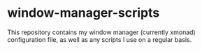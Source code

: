 window-manager-scripts
======================

This repository contains my window manager (currently xmonad) configuration file, as well as any scripts I use on a regular basis.
